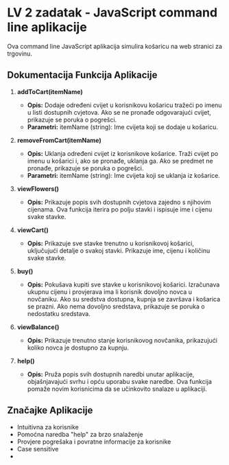 # LV 2 zadatak - JavaScript  command line aplikacije

Ova command line JavaScript aplikacija simulira košaricu na web stranici za trgovinu.

## Dokumentacija Funkcija Aplikacije

1. **addToCart(itemName)**
   - **Opis:** Dodaje određeni cvijet u korisnikovu košaricu tražeći po imenu u listi dostupnih cvjetova. Ako se ne pronađe odgovarajući cvijet, prikazuje se poruka o pogrešci.
   - **Parametri:** itemName (string): Ime cvijeta koji se dodaje u košaricu.

3. **removeFromCart(itemName)**
   - **Opis:** Uklanja određeni cvijet iz korisnikove košarice. Traži cvijet po imenu u košarici i, ako se pronađe, uklanja ga. Ako se predmet ne pronađe, prikazuje se poruka o pogrešci.
   - **Parametri:** itemName (string): Ime cvijeta koji se uklanja iz košarice.

5. **viewFlowers()**
   - **Opis:** Prikazuje popis svih dostupnih cvjetova zajedno s njihovim cijenama. Ova funkcija iterira po polju stavki i ispisuje ime i cijenu svake stavke.

7. **viewCart()**
   - **Opis:** Prikazuje sve stavke trenutno u korisnikovoj košarici, uključujući detalje o svakoj stavki. Prikazuje ime, cijenu i količinu svake stavke.

9. **buy()**
   - **Opis:** Pokušava kupiti sve stavke u korisnikovoj košarici. Izračunava ukupnu cijenu i provjerava ima li korisnik dovoljno novca u novčaniku. Ako su sredstva dostupna, kupnja se završava i košarica se prazni. Ako nema dovoljno sredstava, prikazuje se poruka o nedostatku sredstava.

11. **viewBalance()**
    - **Opis:** Prikazuje trenutno stanje  korisnikovog novčanika, prikazujući koliko novca je dostupno za kupnju.

13. **help()**
    - **Opis:** Pruža popis svih dostupnih naredbi unutar aplikacije, objašnjavajući svrhu i opću uporabu svake naredbe. Ova funkcija pomaže novim korisnicima da se učinkovito snalaze u aplikaciji.

## Značajke Aplikacije
- Intuitivna za korisnike
- Pomoćna naredba "help" za brzo snalaženje
- Provjere pogrešaka i povratne informacije za korisnike
- Case sensitive
- 


